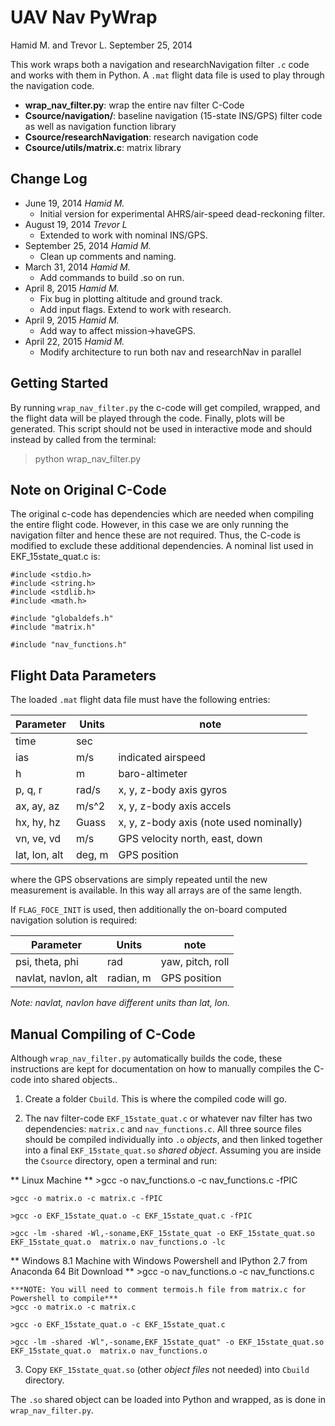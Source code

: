 # UAV Nav PyWrap
Hamid M. and Trevor L.
September 25, 2014

This work wraps both a navigation and researchNavigation filter `.c` code and works with them in Python.  A `.mat` flight data file is used to play through the navigation code.

* **wrap_nav_filter.py**: wrap the entire nav filter C-Code
* **Csource/navigation/**: baseline navigation (15-state INS/GPS) filter code as well as navigation function library
* **Csource/researchNavigation**: research navigation code
* **Csource/utils/matrix.c**: matrix library
 
## Change Log

* June 19, 2014      *Hamid M.* 
    - Initial version for experimental AHRS/air-speed dead-reckoning filter.
* August 19, 2014    *Trevor L* 
    - Extended to work with nominal INS/GPS.
* September 25, 2014 *Hamid M.* 
    - Clean up comments and naming.
* March 31, 2014     *Hamid M.* 
    - Add commands to build .so on run.
* April 8, 2015      *Hamid M.* 
    - Fix bug in plotting altitude and ground track.
    - Add input flags.  Extend to work with research.
* April 9, 2015      *Hamid M.* 
    - Add way to affect mission->haveGPS.
* April 22, 2015     *Hamid M.* 
    - Modify architecture to run both nav and researchNav in parallel

## Getting Started

By running `wrap_nav_filter.py` the c-code will get compiled, wrapped, and the flight data will be played through the code.  Finally, plots will be generated.  This script should not be used in interactive mode and should instead by called from the terminal:
>python wrap_nav_filter.py

## Note on Original C-Code
The original c-code has dependencies which are needed when compiling the entire flight code.  However, in this case we are only running the navigation filter and hence these are not required.  Thus, the C-code is modified to exclude these additional dependencies.  A nominal list used in EKF_15state_quat.c is:

    #include <stdio.h>
    #include <string.h>
    #include <stdlib.h>
    #include <math.h>

    #include "globaldefs.h"
    #include "matrix.h"

    #include "nav_functions.h"

## Flight Data Parameters

The loaded `.mat` flight data file must have the following entries:

Parameter | Units | note
--- | --- | ---
time | sec | 
ias | m/s | indicated airspeed
h   | m   | baro-altimeter
p, q, r | rad/s | x, y, z-body axis gyros
ax, ay, az | m/s^2 | x, y, z-body axis accels
hx, hy, hz | Guass | x, y, z-body axis (note used nominally)
vn, ve, vd | m/s | GPS velocity north, east, down 
lat, lon, alt | deg, m | GPS position

where the GPS observations are simply repeated until the new measurement is available.  In this way all arrays are of the same length.

If `FLAG_FOCE_INIT` is used, then additionally the on-board computed navigation solution is required:


Parameter | Units | note
--- | --- | ---
psi, theta, phi | rad | yaw, pitch, roll
navlat, navlon, alt | radian, m | GPS position

*Note: navlat, navlon have different units than lat, lon.*

## Manual Compiling of C-Code

Although `wrap_nav_filter.py` automatically builds the code, these instructions are kept for documentation on how to manually compiles the C-code into shared objects..

1. Create a folder `Cbuild`.  This is where the compiled code will go. 

2. The nav filter-code `EKF_15state_quat.c` or whatever nav filter has two dependencies: `matrix.c` and `nav_functions.c`.  All three source files should be compiled individually into `.o` *objects*, and then linked together into a final `EKF_15state_quat.so` *shared object*.  Assuming you are inside the `Csource` directory, open a terminal and run:
 
  ** Linux Machine ** 
    >gcc -o nav_functions.o -c nav_functions.c -fPIC
    
    >gcc -o matrix.o -c matrix.c -fPIC
      
    >gcc -o EKF_15state_quat.o -c EKF_15state_quat.c -fPIC

    >gcc -lm -shared -Wl,-soname,EKF_15state_quat -o EKF_15state_quat.so EKF_15state_quat.o  matrix.o nav_functions.o -lc

  ** Windows 8.1 Machine with Windows Powershell and IPython 2.7 from Anaconda 64 Bit Download **
    >gcc -o nav_functions.o -c nav_functions.c
    
    ***NOTE: You will need to comment termois.h file from matrix.c for Powershell to compile***
    >gcc -o matrix.o -c matrix.c
      
    >gcc -o EKF_15state_quat.o -c EKF_15state_quat.c

    >gcc -lm -shared -Wl",-soname,EKF_15state_quat" -o EKF_15state_quat.so EKF_15state_quat.o  matrix.o nav_functions.o

3. Copy `EKF_15state_quat.so` (other *object files* not needed) into `Cbuild` directory.

The `.so` shared object can be loaded into Python and wrapped, as is done in `wrap_nav_filter.py`.

